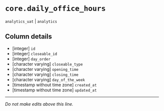 # `core.daily_office_hours`
`analytics_uat` | `analytics`

## Column details
* [integer]   `id`
* [integer]   `closeable_id`
* [integer]   `day_order`
* [character varying] `closeable_type`
* [character varying] `opening_time`
* [character varying] `closing_time`
* [character varying] `day_of_the_week`
* [timestamp without time zone] `created_at`
* [timestamp without time zone] `updated_at`

-------------------------------------------------------------------------------
*Do not make edits above this line.*
